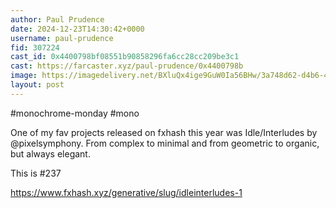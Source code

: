 ```yaml
---
author: Paul Prudence
date: 2024-12-23T14:30:42+0000
username: paul-prudence
fid: 307224
cast_id: 0x4400798bf08551b90858296fa6cc28cc209be3c1
cast: https://farcaster.xyz/paul-prudence/0x4400798b
image: https://imagedelivery.net/BXluQx4ige9GuW0Ia56BHw/3a748d62-d4b6-4c4d-6b0e-95079a5ea000/original
layout: post
---
```


#monochrome-monday #mono

One of my fav projects released on fxhash this year was Idle/Interludes by @pixelsymphony. From complex to minimal and from geometric to organic, but always elegant.

This is #237

https://www.fxhash.xyz/generative/slug/idleinterludes-1

<img src='https://imagedelivery.net/BXluQx4ige9GuW0Ia56BHw/3a748d62-d4b6-4c4d-6b0e-95079a5ea000/original' alt='' referrerpolicy='no-referrer'/>

